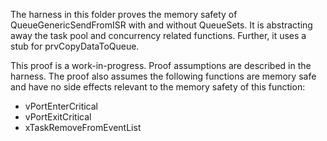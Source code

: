The harness in this folder proves the memory safety of QueueGenericSendFromISR
with and without QueueSets. It is abstracting away the task pool and concurrency
related functions. Further, it uses a stub for prvCopyDataToQueue.

This proof is a work-in-progress. Proof assumptions are described in the
harness. The proof also assumes the following functions are memory safe and have
no side effects relevant to the memory safety of this function:

-   vPortEnterCritical
-   vPortExitCritical
-   xTaskRemoveFromEventList
